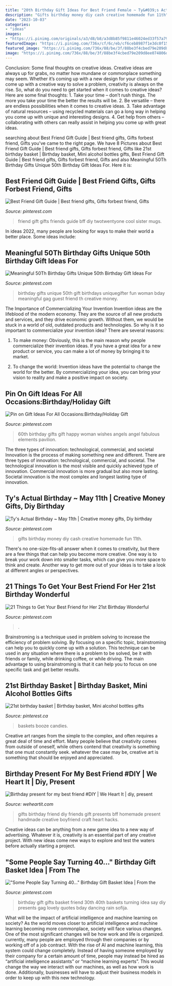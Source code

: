 ```yaml
---
title: "20th Birthday Gift Ideas For Best Friend Female ~ Ty&#039;s Actual Birthday ~ May 11th"
description: "Gifts birthday money diy cash creative homemade fun 11th"
date: "2023-10-03"
categories:
- "ideas"
images:
- "https://i.pinimg.com/originals/a3/d8/b8/a3d8b85f9811e46024ed33f57a796fee.jpg"
featuredImage: "https://i.pinimg.com/736x/cf/6c/eb/cf6ceb8987f1e3dc0f1510fd739b692a--cash-gifts-fun-gifts.jpg"
featured_image: "https://i.pinimg.com/736x/88/be/3f/88be3f4cbed79e209d8ee074806d0cae---birthday-gifts-th-birthday-basket-ideas.jpg"
image: "https://i.pinimg.com/736x/88/be/3f/88be3f4cbed79e209d8ee074806d0cae---birthday-gifts-th-birthday-basket-ideas.jpg"
---
```



Conclusion: Some final thoughts on creative ideas.
Creative ideas are always up for grabs, no matter how mundane or commonplace something may seem. Whether it’s coming up with a new design for your clothes or come up with a creative way to solve a problem, creativity is always on the rise. So, what do you need to get started when it comes to creative ideas? Here are some final thoughts: 1. Take your time – don’t rush things. The more you take your time the better the results will be. 2. Be versatile – there are endless possibilities when it comes to creative ideas. 3. Take advantage of natural resources – using recycled materials can go a long way in helping you come up with unique and interesting designs. 4. Get help from others – collaborating with others can really assist in helping you come up with great ideas. 
	

		
searching about Best Friend Gift Guide | Best friend gifts, Gifts forbest friend, Gifts you've came to the right page. We have 8 Pictures about Best Friend Gift Guide | Best friend gifts, Gifts forbest friend, Gifts like 21st birthday basket | Birthday basket, Mini alcohol bottles gifts, Best Friend Gift Guide | Best friend gifts, Gifts forbest friend, Gifts and also Meaningful 50Th Birthday Gifts Unique 50th Birthday Gift Ideas For. Here it is:
		
    
## Best Friend Gift Guide | Best Friend Gifts, Gifts Forbest Friend, Gifts

<img loading=lazy src="https://i.pinimg.com/736x/94/36/a4/9436a4b25040d48c26f3064d6f4d049c--bff-gifts-best-friend-gifts.jpg" onerror="this.onerror=null;this.src='https://tse4.mm.bing.net/th?id=OIP.lN__aEAHUGcZeUmHI297jgHaO1&amp;pid=15.1';" alt="Best Friend Gift Guide | Best friend gifts, Gifts forbest friend, Gifts">

_Source: pinterest.com_

>friend gift gifts friends guide bff diy twotwentyone cool sister mugs. 

	

In ideas 2022, many people are looking for ways to make their world a better place. Some ideas include:

    
## Meaningful 50Th Birthday Gifts Unique 50th Birthday Gift Ideas For

<img loading=lazy src="https://i.pinimg.com/736x/c4/dc/f0/c4dcf097d570a885a959b095e7536360.jpg" onerror="this.onerror=null;this.src='https://tse1.mm.bing.net/th?id=OIP.DLl9PJqG-9UrLeeqfclFGwHaLH&amp;pid=15.1';" alt="Meaningful 50Th Birthday Gifts Unique 50th Birthday Gift Ideas For">

_Source: pinterest.com_

>birthday gifts unique 50th gift birthdays uniquegifter fun woman bday meaningful gag guest friend th creative money. 

	

The Importance of Commercializing Your Invention
Invention ideas are the lifeblood of the modern economy. They are the source of all new products and services, and they drive economic growth. Without them, we would be stuck in a world of old, outdated products and technologies.
So why is it so important to commercialize your invention idea? There are several reasons:

1. To make money: Obviously, this is the main reason why people commercialize their invention ideas. If you have a great idea for a new product or service, you can make a lot of money by bringing it to market.

2. To change the world: Invention ideas have the potential to change the world for the better. By commercializing your idea, you can bring your vision to reality and make a positive impact on society.


    
## Pin On Gift Ideas For All Occasions:Birthday/Holiday Gift

<img loading=lazy src="https://i.pinimg.com/736x/23/df/90/23df90e20218cf100aa1027e519adc32.jpg" onerror="this.onerror=null;this.src='https://tse3.mm.bing.net/th?id=OIP.qLBzPd3W6DBg-XzX3-z4LAAAAA&amp;pid=15.1';" alt="Pin on Gift Ideas For All Occasions:Birthday/Holiday Gift">

_Source: pinterest.com_

>60th birthday gifts gift happy woman wishes angels angel fabulous elements pavilion. 

	

The three types of innovation: technological, commercial, and societal
Innovation is the process of making something new and different. There are three types of innovation: technological, commercial, and societal. The technological innovation is the most visible and quickly achieved type of innovation. Commercial innovation is more gradual but also more lasting. Societal innovation is the most complex and longest lasting type of innovation.

    
## Ty&#039;s Actual Birthday ~ May 11th | Creative Money Gifts, Diy Birthday

<img loading=lazy src="https://i.pinimg.com/736x/cf/6c/eb/cf6ceb8987f1e3dc0f1510fd739b692a--cash-gifts-fun-gifts.jpg" onerror="this.onerror=null;this.src='https://tse1.mm.bing.net/th?id=OIP.7qgbpAkaWL80_VLxJUinJADMEy&amp;pid=15.1';" alt="Ty&#039;s Actual Birthday ~ May 11th | Creative money gifts, Diy birthday">

_Source: pinterest.com_

>gifts birthday money diy cash creative homemade fun 11th. 

	

There's no one-size-fits-all answer when it comes to creativity, but there are a few things that can help you become more creative. One way is to break your work down into smaller tasks, which can give you more space to think and create. Another way to get more out of your ideas is to take a look at different angles or perspectives.

    
## 21 Things To Get Your Best Friend For Her 21st Birthday Wonderful

<img loading=lazy src="https://i.pinimg.com/736x/4e/0b/c5/4e0bc5b147ae07858afd3cbfdc62475f.jpg" onerror="this.onerror=null;this.src='https://tse4.mm.bing.net/th?id=OIP.HymY8-jMIomgvLbWWrKKhQHaJ3&amp;pid=15.1';" alt="21 Things to Get Your Best Friend for Her 21st Birthday Wonderful">

_Source: pinterest.com_

>. 

	

Brainstroming is a technique used in problem solving to increase the efficiency of problem solving. By focusing on a specific topic, brainstroming can help you to quickly come up with a solution. This technique can be used in any situation where there is a problem to be solved, be it with friends or family, while drinking coffee, or while driving. The main advantage to using brainstroming is that it can help you to focus on one specific task and get better results.

    
## 21st Birthday Basket | Birthday Basket, Mini Alcohol Bottles Gifts

<img loading=lazy src="https://i.pinimg.com/originals/a3/d8/b8/a3d8b85f9811e46024ed33f57a796fee.jpg" onerror="this.onerror=null;this.src='https://tse1.mm.bing.net/th?id=OIP.cQbsyDMCkhl4BjfN5xVc0gHaJ4&amp;pid=15.1';" alt="21st birthday basket | Birthday basket, Mini alcohol bottles gifts">

_Source: pinterest.ca_

>baskets booze candies. 

	

Creative art ranges from the simple to the complex, and often requires a great deal of time and effort. Many people believe that creativity comes from outside of oneself, while others contend that creativity is something that one must constantly seek. whatever the case may be, creative art is something that should be enjoyed and appreciated.

    
## Birthday Present For My Best Friend #DIY | We Heart It | Diy, Present

<img loading=lazy src="http://data.whicdn.com/images/116169969/original.jpg" onerror="this.onerror=null;this.src='https://tse4.mm.bing.net/th?id=OIP.LRU4f86RlFoQuKfcm51PdQHaHa&amp;pid=15.1';" alt="Birthday present for my best friend #DIY | We Heart It | diy, present">

_Source: weheartit.com_

>gifts birthday friend diy friends gift presents bff homemade present handmade creative boyfriend craft heart hacks. 

	

Creative ideas can be anything from a new game idea to a new way of advertising. Whatever it is, creativity is an essential part of any creative project. With new ideas come new ways to explore and test the waters before actually starting a project.

    
## &quot;Some People Say Turning 40...&quot; Birthday Gift Basket Idea | From The

<img loading=lazy src="https://i.pinimg.com/736x/88/be/3f/88be3f4cbed79e209d8ee074806d0cae---birthday-gifts-th-birthday-basket-ideas.jpg" onerror="this.onerror=null;this.src='https://tse2.mm.bing.net/th?id=OIP.1sMzZm47pa77ALSYSrQQFAHaHa&amp;pid=15.1';" alt="&quot;Some People Say Turning 40...&quot; Birthday Gift Basket Idea | From the">

_Source: pinterest.com_

>birthday gift gifts basket friend 30th 40th baskets turning idea say diy presents gag lovely quotes bday dancing rain sofija. 

	

What will be the impact of artificial intelligence and machine learning on society?
As the world moves closer to artificial intelligence and machine learning becoming more commonplace, society will face various changes. One of the most significant changes will be how work and life is organized. currently, many people are employed through their companies or by working off of a job contract. With the rise of AI and machine learning, this system could change completely. Instead of having someone employed by their company for a certain amount of time, people may instead be hired as “artificial intelligence assistants” or “machine learning experts”. This would change the way we interact with our machines, as well as how work is done. Additionally, businesses will have to adjust their business models in order to keep up with this new technology.

